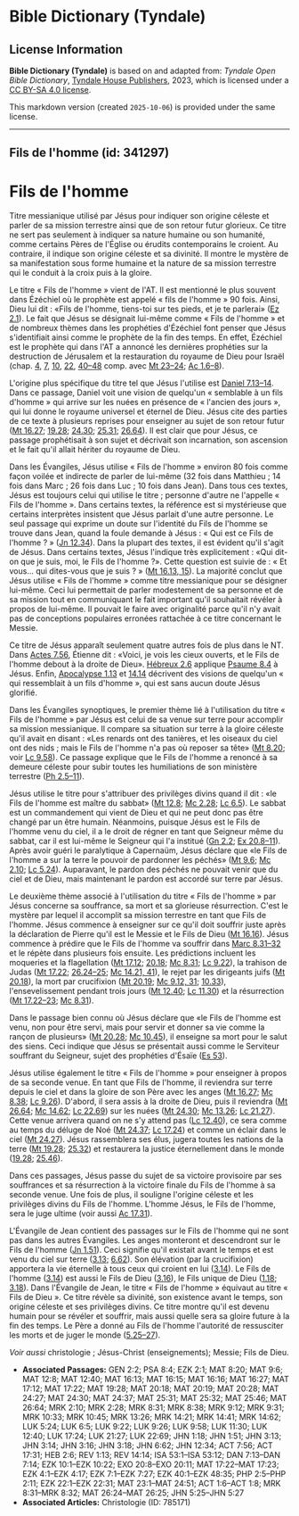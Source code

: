 # Bible Dictionary (Tyndale)

## License Information

**Bible Dictionary (Tyndale)** is based on and adapted from: _Tyndale Open Bible Dictionary_, [Tyndale House Publishers](https://tyndaleopenresources.com/), 2023, which is licensed under a [CC BY-SA 4.0 license](https://creativecommons.org/licenses/by-sa/4.0/legalcode.en).

This markdown version (created `2025-10-06`) is provided under the same license.



--------------------------------

## Fils de l'homme (id: 341297)

Fils de l'homme
===============

Titre messianique utilisé par Jésus pour indiquer son origine céleste et parler de sa mission terrestre ainsi que de son retour futur glorieux. Ce titre ne sert pas seulement à indiquer sa nature humaine ou son humanité, comme certains Pères de l'Église ou érudits contemporains le croient. Au contraire, il indique son origine céleste et sa divinité. Il montre le mystère de sa manifestation sous forme humaine et la nature de sa mission terrestre qui le conduit à la croix puis à la gloire.

Le titre « Fils de l'homme » vient de l'AT. Il est mentionné le plus souvent dans Ézéchiel où le prophète est appelé « fils de l'homme » 90 fois. Ainsi, Dieu lui dit : «Fils de l'homme, tiens\-toi sur tes pieds, et je te parlerai» ([Ez 2\.1](https://ref.ly/Ezek2:1)). Le fait que Jésus se désignait lui\-même comme « Fils de l'homme » et de nombreux thèmes dans les prophéties d'Ézéchiel font penser que Jésus s'identifiait ainsi comme le prophète de la fin des temps. En effet, Ézéchiel est le prophète qui dans l'AT a annoncé les dernières prophéties sur la destruction de Jérusalem et la restauration du royaume de Dieu pour Israël (chap. [4](https://ref.ly/Ezek4:1-Ezek4:17), [7](https://ref.ly/Ezek7:1-Ezek7:27), [10](https://ref.ly/Ezek10:1-Ezek10:22), [22](https://ref.ly/Ezek22:1-Ezek22:31), [40–48](https://ref.ly/Ezek40:1-Ezek48:35) comp. avec [Mt 23–24](https://ref.ly/Matt23:1-Matt24:51); [Ac 1\.6–8](https://ref.ly/Acts1:6-Acts1:8)).

L'origine plus spécifique du titre tel que Jésus l'utilise est [Daniel 7\.13–14](https://ref.ly/Dan7:13-Dan7:14). Dans ce passage, Daniel voit une vision de quelqu'un « semblable à un fils d'homme » qui arrive sur les nuées en présence de « l'ancien des jours », qui lui donne le royaume universel et éternel de Dieu. Jésus cite des parties de ce texte à plusieurs reprises pour enseigner au sujet de son retour futur ([Mt 16\.27](https://ref.ly/Matt16:27); [19\.28](https://ref.ly/Matt19:28); [24\.30](https://ref.ly/Matt24:30); [25\.31](https://ref.ly/Matt25:31); [26\.64](https://ref.ly/Matt26:64)). Il est clair que pour Jésus, ce passage prophétisait à son sujet et décrivait son incarnation, son ascension et le fait qu'il allait hériter du royaume de Dieu.

Dans les Évangiles, Jésus utilise « Fils de l'homme » environ 80 fois comme façon voilée et indirecte de parler de lui\-même (32 fois dans Matthieu ; 14 fois dans Marc ; 26 fois dans Luc ; 10 fois dans Jean). Dans tous ces textes, Jésus est toujours celui qui utilise le titre ; personne d'autre ne l'appelle « Fils de l'homme ». Dans certains textes, la référence est si mystérieuse que certains interprètes insistent que Jésus parlait d'une autre personne. Le seul passage qui exprime un doute sur l'identité du Fils de l'homme se trouve dans Jean, quand la foule demande à Jésus : « Qui est ce Fils de l'homme ? » ([Jn 12\.34](https://ref.ly/John12:34)). Dans la plupart des textes, il est évident qu'il s'agit de Jésus. Dans certains textes, Jésus l'indique très explicitement : «Qui dit\-on que je suis, moi, le Fils de l'homme ?». Cette question est suivie de : « Et vous... qui dites\-vous que je suis ? » ([Mt 16\.13, 15](https://ref.ly/Matt16:13,Matt16:15)). La majorité conclut que Jésus utilise « Fils de l'homme » comme titre messianique pour se désigner lui\-même. Ceci lui permettait de parler modestement de sa personne et de sa mission tout en communiquant le fait important qu'il souhaitait révéler à propos de lui\-même. Il pouvait le faire avec originalité parce qu'il n'y avait pas de conceptions populaires erronées rattachée à ce titre concernant le Messie.

Ce titre de Jésus apparaît seulement quatre autres fois de plus dans le NT. Dans [Actes 7\.56](https://ref.ly/Acts7:56), Étienne dit : «Voici, je vois les cieux ouverts, et le Fils de l'homme debout à la droite de Dieu». [Hébreux 2\.6](https://ref.ly/Heb2:6) applique [Psaume 8\.4](https://ref.ly/Ps8:4) à Jésus. Enfin, [Apocalypse 1\.13](https://ref.ly/Rev1:13) et [14\.14](https://ref.ly/Rev14:14) décrivent des visions de quelqu'un « qui ressemblait à un fils d'homme », qui est sans aucun doute Jésus glorifié.

Dans les Évangiles synoptiques, le premier thème lié à l'utilisation du titre « Fils de l'homme » par Jésus est celui de sa venue sur terre pour accomplir sa mission messianique. Il compare sa situation sur terre à la gloire céleste qu'il avait en disant : «Les renards ont des tanières, et les oiseaux du ciel ont des nids ; mais le Fils de l'homme n'a pas où reposer sa tête» ([Mt 8\.20](https://ref.ly/Matt8:20); voir [Lc 9\.58](https://ref.ly/Luke9:58)). Ce passage explique que le Fils de l'homme a renoncé à sa demeure céleste pour subir toutes les humiliations de son ministère terrestre ([Ph 2\.5–11](https://ref.ly/Phil2:5-Phil2:11)).

Jésus utilise le titre pour s'attribuer des privilèges divins quand il dit : «le Fils de l'homme est maître du sabbat» ([Mt 12\.8](https://ref.ly/Matt12:8); [Mc 2\.28](https://ref.ly/Mark2:28); [Lc 6\.5](https://ref.ly/Luke6:5)). Le sabbat est un commandement qui vient de Dieu et qui ne peut donc pas être changé par un être humain. Néanmoins, puisque Jésus est le Fils de l'homme venu du ciel, il a le droit de régner en tant que Seigneur même du sabbat, car il est lui\-même le Seigneur qui l'a institué ([Gn 2\.2](https://ref.ly/Gen2:2); [Ex 20\.8–11](https://ref.ly/Exod20:8-Exod20:11)). Après avoir guéri le paralytique à Capernaüm, Jésus déclare que «le Fils de l'homme a sur la terre le pouvoir de pardonner les péchés» ([Mt 9\.6](https://ref.ly/Matt9:6); [Mc 2\.10](https://ref.ly/Mark2:10); [Lc 5\.24](https://ref.ly/Luke5:24)). Auparavant, le pardon des péchés ne pouvait venir que du ciel et de Dieu, mais maintenant le pardon est accordé sur terre par Jésus.

Le deuxième thème associé à l'utilisation du titre « Fils de l'homme » par Jésus concerne sa souffrance, sa mort et sa glorieuse résurrection. C'est le mystère par lequel il accomplit sa mission terrestre en tant que Fils de l'homme. Jésus commence à enseigner sur ce qu'il doit souffrir juste après la déclaration de Pierre qu'il est le Messie et le Fils de Dieu ([Mt 16\.16](https://ref.ly/Matt16:16)). Jésus commence à prédire que le Fils de l'homme va souffrir dans [Marc 8\.31–32](https://ref.ly/Mark8:31-Mark8:32) et le répète dans plusieurs fois ensuite. Les prédictions incluent les moqueries et la flagellation ([Mt 17\.12](https://ref.ly/Matt17:12); [20\.18](https://ref.ly/Matt20:18); [Mc 8\.31](https://ref.ly/Mark8:31); [Lc 9\.22](https://ref.ly/Luke9:22)), la trahison de Judas ([Mt 17\.22](https://ref.ly/Matt17:22); [26\.24–25](https://ref.ly/Matt26:24-Matt26:25); [Mc 14\.21, 41](https://ref.ly/Mark14:21,Mark14:41)), le rejet par les dirigeants juifs ([Mt 20\.18](https://ref.ly/Matt20:18)), la mort par crucifixion ([Mt 20\.19](https://ref.ly/Matt20:19); [Mc 9\.12, 31](https://ref.ly/Mark9:12,Mark9:31); [10\.33](https://ref.ly/Mark10:33)), l'ensevelissement pendant trois jours ([Mt 12\.40](https://ref.ly/Matt12:40); [Lc 11\.30](https://ref.ly/Luke11:30)) et la résurrection ([Mt 17\.22–23](https://ref.ly/Matt17:22-Matt17:23); [Mc 8\.31](https://ref.ly/Mark8:31)).

Dans le passage bien connu où Jésus déclare que «le Fils de l'homme est venu, non pour être servi, mais pour servir et donner sa vie comme la rançon de plusieurs» ([Mt 20\.28](https://ref.ly/Matt20:28); [Mc 10\.45](https://ref.ly/Mark10:45)), il enseigne sa mort pour le salut des siens. Ceci indique que Jésus se présentait aussi comme le Serviteur souffrant du Seigneur, sujet des prophéties d'Ésaïe ([Es 53](https://ref.ly/Isa53:1-Isa53:12)).

Jésus utilise également le titre « Fils de l'homme » pour enseigner à propos de sa seconde venue. En tant que Fils de l'homme, il reviendra sur terre depuis le ciel et dans la gloire de son Père avec les anges ([Mt 16\.27](https://ref.ly/Matt16:27); [Mc 8\.38](https://ref.ly/Mark8:38); [Lc 9\.26](https://ref.ly/Luke9:26)). D'abord, il sera assis à la droite de Dieu, puis il reviendra ([Mt 26\.64](https://ref.ly/Matt26:64); [Mc 14\.62](https://ref.ly/Mark14:62); [Lc 22\.69](https://ref.ly/Luke22:69)) sur les nuées ([Mt 24\.30](https://ref.ly/Matt24:30); [Mc 13\.26](https://ref.ly/Mark13:26); [Lc 21\.27](https://ref.ly/Luke21:27)). Cette venue arrivera quand on ne s'y attend pas ([Lc 12\.40](https://ref.ly/Luke12:40)), ce sera comme au temps du déluge de Noé ([Mt 24\.37](https://ref.ly/Matt24:37); [Lc 17\.24](https://ref.ly/Luke17:24)) et comme un éclair dans le ciel ([Mt 24\.27](https://ref.ly/Matt24:27)). Jésus rassemblera ses élus, jugera toutes les nations de la terre ([Mt 19\.28](https://ref.ly/Matt19:28); [25\.32](https://ref.ly/Matt25:32)) et restaurera la justice éternellement dans le monde ([19\.28](https://ref.ly/Matt19:28); [25\.46](https://ref.ly/Matt25:46)).

Dans ces passages, Jésus passe du sujet de sa victoire provisoire par ses souffrances et sa résurrection à la victoire finale du Fils de l'homme à sa seconde venue. Une fois de plus, il souligne l'origine céleste et les privilèges divins du Fils de l'homme. L'homme Jésus, le Fils de l'homme, sera le juge ultime (voir aussi [Ac 17\.31](https://ref.ly/Acts17:31)).

L'Évangile de Jean contient des passages sur le Fils de l'homme qui ne sont pas dans les autres Évangiles. Les anges monteront et descendront sur le Fils de l'homme ([Jn 1\.51](https://ref.ly/John1:51)). Ceci signifie qu'il existait avant le temps et est venu du ciel sur terre ([3\.13](https://ref.ly/John3:13); [6\.62](https://ref.ly/John6:62)). Son élévation (par la crucifixion) apportera la vie éternelle à tous ceux qui croient en lui ([3\.14](https://ref.ly/John3:14)). Le Fils de l'homme ([3\.14](https://ref.ly/John3:14)) est aussi le Fils de Dieu ([3\.16](https://ref.ly/John3:16)), le Fils unique de Dieu ([1\.18](https://ref.ly/John1:18); [3\.18](https://ref.ly/John3:18)). Dans l'Évangile de Jean, le titre « Fils de l'homme » équivaut au titre « Fils de Dieu ». Ce titre révèle sa divinité, son existence avant le temps, son origine céleste et ses privilèges divins. Ce titre montre qu'il est devenu humain pour se révéler et souffrir, mais aussi quelle sera sa gloire future à la fin des temps. Le Père a donné au Fils de l'homme l'autorité de ressusciter les morts et de juger le monde ([5\.25–27](https://ref.ly/John5:25-John5:27)).

*Voir aussi* christologie ; Jésus\-Christ (enseignements); Messie; Fils de Dieu.

* **Associated Passages:** GEN 2:2; PSA 8:4; EZK 2:1; MAT 8:20; MAT 9:6; MAT 12:8; MAT 12:40; MAT 16:13; MAT 16:15; MAT 16:16; MAT 16:27; MAT 17:12; MAT 17:22; MAT 19:28; MAT 20:18; MAT 20:19; MAT 20:28; MAT 24:27; MAT 24:30; MAT 24:37; MAT 25:31; MAT 25:32; MAT 25:46; MAT 26:64; MRK 2:10; MRK 2:28; MRK 8:31; MRK 8:38; MRK 9:12; MRK 9:31; MRK 10:33; MRK 10:45; MRK 13:26; MRK 14:21; MRK 14:41; MRK 14:62; LUK 5:24; LUK 6:5; LUK 9:22; LUK 9:26; LUK 9:58; LUK 11:30; LUK 12:40; LUK 17:24; LUK 21:27; LUK 22:69; JHN 1:18; JHN 1:51; JHN 3:13; JHN 3:14; JHN 3:16; JHN 3:18; JHN 6:62; JHN 12:34; ACT 7:56; ACT 17:31; HEB 2:6; REV 1:13; REV 14:14; ISA 53:1–ISA 53:12; DAN 7:13–DAN 7:14; EZK 10:1–EZK 10:22; EXO 20:8–EXO 20:11; MAT 17:22–MAT 17:23; EZK 4:1–EZK 4:17; EZK 7:1–EZK 7:27; EZK 40:1–EZK 48:35; PHP 2:5–PHP 2:11; EZK 22:1–EZK 22:31; MAT 23:1–MAT 24:51; ACT 1:6–ACT 1:8; MRK 8:31–MRK 8:32; MAT 26:24–MAT 26:25; JHN 5:25–JHN 5:27
* **Associated Articles:** Christologie (ID: 785171)

